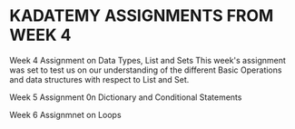 # KADATEMY ASSIGNMENTS FROM WEEK 4
Week 4 Assignment on Data Types, List and Sets
This week's assignment was set to test us on our understanding of the different Basic Operations and data structures with respect to List and Set. 

Week 5 Assignment 0n Dictionary and Conditional Statements

Week 6 Assignmnet on Loops
